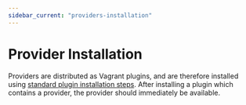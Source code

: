 ```yaml
---
sidebar_current: "providers-installation"
---
```


# Provider Installation

Providers are distributed as Vagrant plugins, and are therefore installed
using [standard plugin installation steps](/v2/plugins/usage.html). After
installing a plugin which contains a provider, the provider should
immediately be available.
